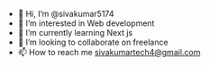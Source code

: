 - 👋 Hi, I’m @sivakumar5174
- 👀 I’m interested in Web development
- 🌱 I’m currently learning Next js
- 💞️ I’m looking to collaborate on freelance
- 📫 How to reach me sivakumartech4@gmail.com

<!---
sivakumar5174/sivakumar5174 is a ✨ special ✨ repository because its `README.md` (this file) appears on your GitHub profile.
You can click the Preview link to take a look at your changes.
--->
